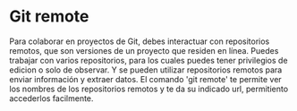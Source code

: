 # Git remote

Para colaborar en proyectos de Git, debes interactuar con repositorios remotos,
que son versiones de un proyecto que residen en línea. Puedes trabajar con varios repositorios,
para los cuales puedes tener privilegios de edicion o solo de observar. Y se pueden utilizar repositorios
remotos para enviar información y extraer datos.
El comando 'git remote' te permite ver los nombres de los repositorios remotos y te da su indicado url, permitiento accederlos facilmente.
